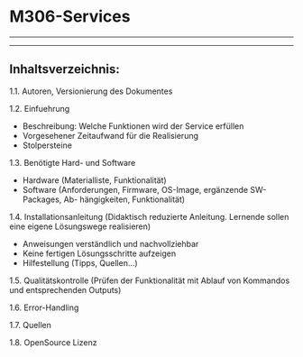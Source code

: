 # M306-Services
---
---

Inhaltsverzeichnis:
-------------------

1.1. Autoren, Versionierung des Dokumentes

1.2. Einfuehrung 
   - Beschreibung: Welche Funktionen wird der Service erfüllen
   - Vorgesehener Zeitaufwand für die Realisierung
   - Stolpersteine

1.3. Benötigte Hard- und Software
   - Hardware (Materialliste, Funktionalität)
   - Software (Anforderungen, Firmware, OS-Image, ergänzende SW-Packages, Ab-
	hängigkeiten, Funktionalität)

1.4. Installationsanleitung (Didaktisch reduzierte Anleitung. Lernende sollen eine
     eigene Lösungswege realisieren)
   - Anweisungen verständlich und nachvollziehbar
   - Keine fertigen Lösungsschritte aufzeigen
   - Hilfestellung (Tipps, Quellen...)

1.5. Qualitätskontrolle (Prüfen der Funktionalität mit Ablauf von Kommandos
	und entsprechenden Outputs)

1.6. Error-Handling 

1.7. Quellen

1.8. OpenSource Lizenz
